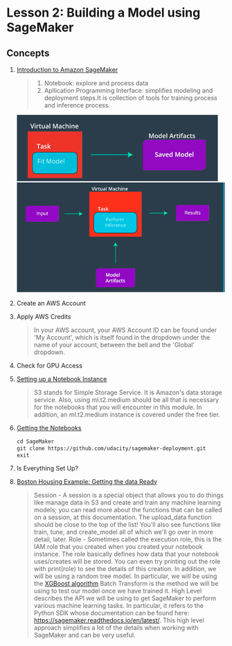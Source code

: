 # Lesson 2: Building a Model using SageMaker

## Concepts

1. [Introduction to Amazon SageMaker](https://www.youtube.com/watch?v=nJCc4_9-iAQ)
	> 1. Notebook: explore and process data
	> 1. Apllication Programming Interface: simplifies modeling and deployment steps.It is collection of tools for training process and inference process.

	![training](images/training.png)
	![inference](images/inference.png)
1. Create an AWS Account
1. Apply AWS Credits
	> In your AWS account, your AWS Account ID can be found under 'My Account', which is itself found in the dropdown under the name of your account, between the bell and the 'Global' dropdown.
1. Check for GPU Access
1. [Setting up a Notebook Instance](https://www.youtube.com/watch?v=TRUCNy5Eqjc)
	> S3 stands for Simple Storage Service. It is Amazon's data storage service.
	> Also, using ml.t2.medium should be all that is necessary for the notebooks that you will encounter in this module. In addition, an ml.t2.medium instance is covered under the free tier.
1. [Getting the Notebooks](https://www.youtube.com/watch?v=jqL74whe9yo)
	```
	cd SageMaker
	git clone https://github.com/udacity/sagemaker-deployment.git
	exit
	```
1. Is Everything Set Up?
1. [Boston Housing Example: Getting the data Ready](https://www.youtube.com/watch?v=78y5cTR-JxM)
	> Session - A session is a special object that allows you to do things like manage data in S3 and create and train any machine learning models; you can read more about the functions that can be called on a session, at this documentation. The upload_data function should be close to the top of the list! You'll also see functions like train, tune, and create_model all of which we'll go over in more detail, later.
	> Role - Sometimes called the execution role, this is the IAM role that you created when you created your notebook instance. The role basically defines how data that your notebook uses/creates will be stored. You can even try printing out the role with print(role) to see the details of this creation.
	> In addition, we will be using a random tree model. In particular, we will be using the [XGBoost algorithm](https://xgboost.readthedocs.io/en/latest/)
	> Batch Transform is the method we will be using to test our model once we have trained it. 
	> High Level describes the API we will be using to get SageMaker to perform various machine learning tasks. In particular, it refers to the Python SDK whose documentation can be found here: https://sagemaker.readthedocs.io/en/latest/. This high level approach simplifies a lot of the details when working with SageMaker and can be very useful.